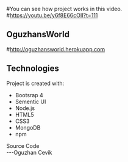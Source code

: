 #You can see how project works in this video.
#https://youtu.be/y6f8E66cOII?t=111
## OguzhansWorld
#http://oguzhansworld.herokuapp.com

## Technologies
Project is created with:
* Bootsrap 4
* Sementic UI
* Node.js
* HTML5
* CSS3
* MongoDB
* npm 


Source Code   
---Oguzhan Cevik
